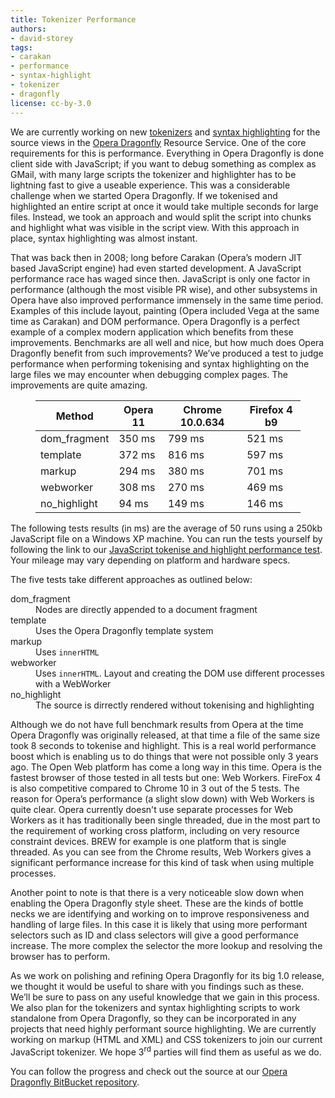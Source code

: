 ```yaml
---
title: Tokenizer Performance
authors:
- david-storey
tags:
- carakan
- performance
- syntax-highlight
- tokenizer
- dragonfly
license: cc-by-3.0
---
```


<p>We are currently working on new <a href="http://en.wikipedia.org/wiki/Lexical_analysis">tokenizers</a> and <a href="http://en.wikipedia.org/wiki/Syntax_highlighting">syntax highlighting</a> for the source views in the <a href="http://www.opera.com/dragonfly/">Opera Dragonfly</a> Resource Service. One of the core requirements for this is performance. Everything in Opera Dragonfly is done client side with JavaScript; if you want to debug something as complex as GMail, with many large scripts the tokenizer and highlighter has to be lightning fast to give a useable experience.  This was a considerable challenge when we started Opera Dragonfly. If we tokenised and highlighted an entire script at once it would take multiple seconds for large files. Instead, we took an approach and would split the script into chunks and highlight what was visible in the script view. With this approach in place, syntax highlighting was almost instant.</p>

<p>That was back then in 2008; long before Carakan (Opera’s modern JIT based JavaScript engine) had even started development. A JavaScript performance race has waged since then. JavaScript is only one factor in performance (although the most visible PR wise), and other subsystems in Opera have also improved performance immensely in the same time period.  Examples of this include layout, painting (Opera included Vega at the same time as Carakan) and DOM performance. Opera Dragonfly is a perfect example of a complex modern application which benefits from these improvements. Benchmarks are all well and nice, but how much does Opera Dragonfly benefit from such improvements? We’ve produced a test to judge performance when performing tokenising and syntax highlighting on the large files we may encounter when debugging complex pages. The improvements are quite amazing.</p>

<figure block="figure">
<table>
		<thead>
				<tr>
				<th>Method</th>
				<th>Opera 11</th>
				<th>Chrome 10.0.634</th>
				<th>Firefox 4 b9</th>
				</tr><tr>
		</tr></thead>
		<tbody>
				<tr>
				 <td>dom_fragment</td>
					<td>350 ms</td>
					<td>799 ms</td>
					<td>521 ms</td>
				</tr>
				<tr>
				 <td>template</td>
					<td>372 ms</td>
					<td>816 ms</td>
					<td>597 ms</td>
				</tr>
				 <tr>
				 <td>markup</td>
					<td>294 ms</td>
					<td>380 ms</td>
					<td>701 ms</td>
				</tr>
				<tr>
				 <td>webworker</td>
					<td>308 ms</td>
					<td>270 ms</td>
					<td>469 ms</td>
				</tr>
				<tr>
				 <td>no_highlight </td>
					<td>94 ms</td>
					<td>149 ms</td>
					<td>146 ms</td>
				</tr>
		</tbody>
</table>
</figure>

<p>The following tests results (in ms) are the average of 50 runs using a 250kb JavaScript file on a Windows XP machine. You can run the tests yourself by following the link to our <a href="http://scope.bitbucket.org/tests/js-highlight-performance/index.html">JavaScript tokenise and highlight performance test</a>. Your mileage may vary depending on platform and hardware specs.</p>

<p>The five tests take different approaches as outlined below:</p>

<dl>
<dt>dom_fragment</dt>
<dd>Nodes are directly appended to a document fragment</dd>
<dt>template</dt>
<dd>Uses the Opera Dragonfly template system</dd>
<dt>markup</dt>
<dd>Uses <code>innerHTML</code></dd>
<dt>webworker</dt>
<dd>Uses <code>innerHTML</code>.  Layout and creating the DOM use different processes with a WebWorker</dd>
<dt>no_highlight</dt>
<dd>The source is dirrectly rendered without tokenising and highlighting</dd>
</dl>

<p>Although we do not have full benchmark results from Opera at the time Opera Dragonfly was originally released, at that time a file of the same size took 8 seconds to tokenise and highlight. This is a real world performance boost which is enabling us to do things that were not possible only 3 years ago. The Open Web platform has come a long way in this time. Opera is the fastest browser of those tested in all tests but one: Web Workers. FireFox 4 is also competitive compared to Chrome 10 in 3 out of the 5 tests. The reason for Opera’s performance (a slight slow down) with Web Workers is quite clear. Opera currently doesn&#39;t use separate processes for Web Workers as it has traditionally been single threaded, due in the most part to the requirement of working cross platform, including on very resource constraint devices. BREW for example is one platform that is single threaded. As you can see from the Chrome results, Web Workers gives a significant performance increase for this kind of task when using multiple processes.</p>

<p>Another point to note is that there is a very noticeable slow down when enabling the Opera Dragonfly style sheet. These are the kinds of bottle necks we are identifying and working on to improve responsiveness and handling of large files. In this case it is likely that using more performant selectors such as ID and class selectors will give a good performance increase. The more complex the selector the more lookup and resolving the browser has to perform.</p>

<p>As we work on polishing and refining Opera Dragonfly for its big 1.0 release, we thought it would be useful to share with you findings such as these. We’ll be sure to pass on any useful knowledge that we gain in this process. We also plan for the tokenizers and syntax highlighting scripts to work standalone from Opera Dragonfly, so they can be incorporated in any projects that need highly performant source highlighting. We are currently working on markup (HTML and XML) and CSS tokenizers to join our current JavaScript tokenizer. We hope 3<sup>rd</sup> parties will find them as useful as we do.</p>

<p>You can follow the progress and check out the source at our <a href="https://bitbucket.org/scope/dragonfly-stp-1"> Opera Dragonfly BitBucket repository</a>.</p>

